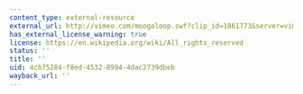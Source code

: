 ```yaml
---
content_type: external-resource
external_url: http://vimeo.com/moogaloop.swf?clip_id=1861773&server=vimeo.com&show_title=0&show_byline=0&show_portrait=0&color=&fullscreen=0&group_id=
has_external_license_warning: true
license: https://en.wikipedia.org/wiki/All_rights_reserved
status: ''
title: ''
uid: 4cb75284-f8ed-4532-8994-4dac2739dbeb
wayback_url: ''
---
```

